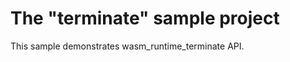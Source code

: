 The "terminate" sample project
==============================

This sample demonstrates wasm_runtime_terminate API.
